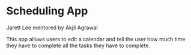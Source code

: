 # Scheduling App

Jarett Lee mentored by Akjil Agrawal

This app allows users to edit a calendar and tell the user how much time they have to complete all the tasks they have to complete.
